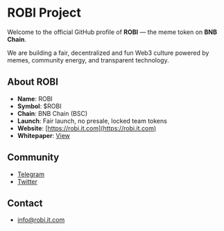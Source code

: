 # ROBI Project

Welcome to the official GitHub profile of **ROBI** — the meme token on **BNB Chain**.

We are building a fair, decentralized and fun Web3 culture powered by memes, community energy, and transparent technology.

## About ROBI

- **Name**: ROBI
- **Symbol**: $ROBI
- **Chain**: BNB Chain (BSC)
- **Launch**: Fair launch, no presale, locked team tokens
- **Website**: [https://robi.it.com](https://robi.it.com)
- **Whitepaper**: [View](https://robi.it.com/whitepaper.pdf)

## Community

- [Telegram](https://t.me/robiarmy)
- [Twitter](https://x.com/ROBI_BNBChain)

## Contact

- info@robi.it.com
